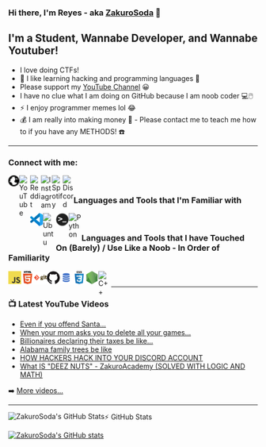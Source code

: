 ### Hi there, I'm Reyes - aka [ZakuroSoda](https://zakurosoda.wixsite.com/ctf-writeups) 👋 

## I'm a Student, Wannabe Developer, and Wannabe Youtuber!

- I love doing CTFs!
- 🌱 I like learning hacking and programming languages 🤣
- Please support my [YouTube Channel](https://www.youtube.com/channel/UCiWyI1d6ZfS4hpWrQP5TT-g) 😀
- I have no clue what I am doing on GitHub because I am noob coder 💻🖱️
- ⚡ I enjoy programmer memes lol 😂
- 💰 I am really into making money 🤑 - Please contact me to teach me how to if you have any METHODS! ☎️


---

### Connect with me:

[<img align="left" alt="website" width="22px" src="https://raw.githubusercontent.com/iconic/open-iconic/master/svg/globe.svg" />](https://zakurosoda.wixsite.com/ctf-writeups)
[<img align="left" alt="YouTube" width="22px" src="https://cdn.jsdelivr.net/npm/simple-icons@v3/icons/youtube.svg" />](https://www.youtube.com/channel/UCiWyI1d6ZfS4hpWrQP5TT-g)
[<img align="left" alt="Reddit" width="22px" src="https://cdn3.iconfinder.com/data/icons/social-media-black-white-2/512/BW_Reddit_glyph_svg-512.png" />](https://www.reddit.com/user/roselle_reese_4869)
[<img align="left" alt="Instagram" width="22px" src="https://cdn.jsdelivr.net/npm/simple-icons@v3/icons/instagram.svg" />](https://www.instagram.com/zakuro_soda/)
[<img align="left" alt="Spotify" width="22px" src="https://i.imgur.com/m1jGaHq.png" />](https://open.spotify.com/user/4qun1d0ixi2cb4ulwa19o75nn?si=1b0e384b7237457b)
[<img align="left" alt="Discord" width="22px" src="https://www.freeiconspng.com/uploads/discord-black-icon-1.png" />](https://discordapp.com/users/728212487719354370/)

<br />

### Languages and Tools that I'm Familiar with

<img align="left" alt="Visual Studio Code" width="26px" src="https://raw.githubusercontent.com/github/explore/80688e429a7d4ef2fca1e82350fe8e3517d3494d/topics/visual-studio-code/visual-studio-code.png" />
<img align="left" alt="Ubuntu" width="26px" src="https://upload.wikimedia.org/wikipedia/commons/thumb/a/ab/Logo-ubuntu_cof-orange-hex.svg/1200px-Logo-ubuntu_cof-orange-hex.svg.png" />
<img align="left" alt="Terminal" width="26px" src="https://raw.githubusercontent.com/github/explore/80688e429a7d4ef2fca1e82350fe8e3517d3494d/topics/terminal/terminal.png" />
<img align="left" alt="Python" width="26px" src="https://upload.wikimedia.org/wikipedia/commons/thumb/c/c3/Python-logo-notext.svg/1200px-Python-logo-notext.svg.png" />

<br />

### Languages and Tools that I have Touched On (Barely) / Use Like a Noob - In Order of Familiarity

<img align="left" alt="JavaScript" width="26px" src="https://raw.githubusercontent.com/github/explore/80688e429a7d4ef2fca1e82350fe8e3517d3494d/topics/javascript/javascript.png" />
<img align="left" alt="HTML5" width="26px" src="https://raw.githubusercontent.com/github/explore/80688e429a7d4ef2fca1e82350fe8e3517d3494d/topics/html/html.png" />
<img align="left" alt="Git" width="26px" src="https://raw.githubusercontent.com/github/explore/80688e429a7d4ef2fca1e82350fe8e3517d3494d/topics/git/git.png" />
<img align="left" alt="GitHub" width="26px" src="https://raw.githubusercontent.com/github/explore/78df643247d429f6cc873026c0622819ad797942/topics/github/github.png" />
<img align="left" alt="SQL" width="26px" src="https://raw.githubusercontent.com/github/explore/80688e429a7d4ef2fca1e82350fe8e3517d3494d/topics/sql/sql.png" />
<img align="left" alt="CSS3" width="26px" src="https://raw.githubusercontent.com/github/explore/80688e429a7d4ef2fca1e82350fe8e3517d3494d/topics/css/css.png" />
<img align="left" alt="Node.js" width="26px" src="https://raw.githubusercontent.com/github/explore/80688e429a7d4ef2fca1e82350fe8e3517d3494d/topics/nodejs/nodejs.png" />
<img align="left" alt="C++" width="26px" src="https://upload.wikimedia.org/wikipedia/commons/thumb/1/18/ISO_C%2B%2B_Logo.svg/1822px-ISO_C%2B%2B_Logo.svg.png" />


<br />



---


### 📺 Latest YouTube Videos

<!-- YOUTUBE:START -->
- [Even if you offend Santa...](https://www.youtube.com/watch?v=3_bSxDfD_H4)
- [When your mom asks you to delete all your games...](https://www.youtube.com/watch?v=svzyVfAkTMM)
- [Billionaires declaring their taxes be like...](https://www.youtube.com/watch?v=_pNulhPVoxs)
- [Alabama family trees be like](https://www.youtube.com/watch?v=o-F9LhOaT3Y)
- [HOW HACKERS HACK INTO YOUR DISCORD ACCOUNT](https://www.youtube.com/watch?v=U5zHUBSUp8U)
- [What IS "DEEZ NUTS" - ZakuroAcademy (SOLVED WITH LOGIC AND MATH)](https://www.youtube.com/watch?v=8FLJHn4MhZs)
<!-- YOUTUBE:END -->

➡️ [More videos...](https://www.youtube.com/channel/UCiWyI1d6ZfS4hpWrQP5TT-g)

---


:zap: GitHub Stats
<img align="left" alt="ZakuroSoda's GitHub Stats" src="https://github-readme-stats.codestackr.vercel.app/api?username=ZakuroSoda&show_icons=true&hide_border=true" />

[![ZakuroSoda's GitHub stats](https://github-readme-stats.vercel.app/api?username=ZakuroSoda)](https://github.com/anuraghazra/github-readme-stats)


